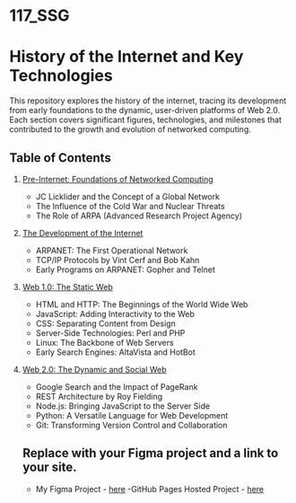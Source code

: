 # 117_SSG

# History of the Internet and Key Technologies

This repository explores the history of the internet, tracing its development from early foundations to the dynamic, user-driven platforms of Web 2.0. Each section covers significant figures, technologies, and milestones that contributed to the growth and evolution of networked computing.

## Table of Contents

1. [Pre-Internet: Foundations of Networked Computing](./pre_internet.md)
   - JC Licklider and the Concept of a Global Network
   - The Influence of the Cold War and Nuclear Threats
   - The Role of ARPA (Advanced Research Project Agency)

2. [The Development of the Internet](./internet_development.md)
   - ARPANET: The First Operational Network
   - TCP/IP Protocols by Vint Cerf and Bob Kahn
   - Early Programs on ARPANET: Gopher and Telnet

3. [Web 1.0: The Static Web](./web_1_0.md)
   - HTML and HTTP: The Beginnings of the World Wide Web
   - JavaScript: Adding Interactivity to the Web
   - CSS: Separating Content from Design
   - Server-Side Technologies: Perl and PHP
   - Linux: The Backbone of Web Servers
   - Early Search Engines: AltaVista and HotBot

4. [Web 2.0: The Dynamic and Social Web](./web_2_0.md)
   - Google Search and the Impact of PageRank
   - REST Architecture by Roy Fielding
   - Node.js: Bringing JavaScript to the Server Side
   - Python: A Versatile Language for Web Development
   - Git: Transforming Version Control and Collaboration

   ## Replace with your Figma project and a link to your site. 
   - My Figma Project - [here](https://www.figma.com/design/CZIRWzJhzsKoen7oaNc7FH/Flux---Figma-Build-Tutorial-(Starter)-(Community)-(Copy)-(Copy)?node-id=205-2&node-type=frame&t=AlUALThgKJdnaDNm-0)
   -GitHub Pages Hosted Project - [here](https://hellypatel1.github.io/117_SSG/)